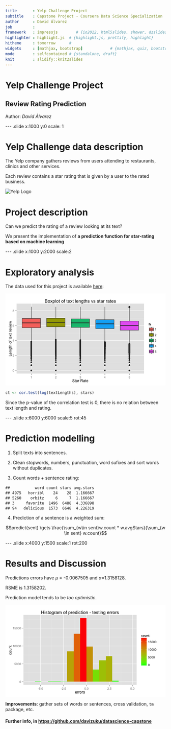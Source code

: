 ```yaml
---
title       : Yelp Challenge Project
subtitle    : Capstone Project - Coursera Data Science Specialization
author      : David Álvarez
job         : 
framework   : impressjs        # {io2012, html5slides, shower, dzslides, ...}
highlighter : highlight.js  # {highlight.js, prettify, highlight}
hitheme     : tomorrow      # 
widgets     : [mathjax, bootstrap]            # {mathjax, quiz, bootstrap}
mode        : selfcontained # {standalone, draft}
knit        : slidify::knit2slides
--- 
```

# Yelp Challenge Project
## Review Rating Prediction
Author: *David Álvarez*



--- .slide x:1000 y:0 scale: 1

# Yelp Challenge data description

The Yelp company gathers reviews from users attending to restaurants, clinics and other services.

Each review contains a star rating that is given by a user to the rated business.

![Yelp Logo](assets/yelp-logo.jpg)

# Project description

Can we predict the rating of a review looking at its text?

We present the implementation of **a prediction function for star-rating based on machine learning**

--- .slide x:1000 y:2000 scale:2
# Exploratory analysis

The data used for this project is available [here](https://d396qusza40orc.cloudfront.net/dsscapstone/dataset/yelp_dataset_challenge_academic_dataset.zip):











<img src="assets/fig/text_length-vs-star_rating-1.png" title="plot of chunk text_length-vs-star_rating" alt="plot of chunk text_length-vs-star_rating" style="display: block; margin: auto;" />


```r
ct <- cor.test(log(textLengths), stars)
```

Since the p-value of the correlation test is 0, there is no relation between text length and rating. 

--- .slide x:6000 y:6000 scale:5 rot:45
# Prediction modelling

1) Split texts into sentences.  

2) Clean stopwords, numbers, punctuation, word sufixes and sort words without duplicates.  
3) Count words + sentence rating:  




```
##           word count stars avg.stars
## 4975   horribl    24    28  1.166667
## 5260    orbitz     6     7  1.166667
## 3     favorite  1496  6488  4.336898
## 94   delicious  1573  6648  4.226319
```

4) Prediction of a sentence is a weighted sum: 

$$predict(sent) \gets \frac{\sum_{w\in sent}w.count * w.avgStars}{\sum_{w \in sent} w.count}$$

--- .slide x:4000 y:1500 scale:1 rot:200
# Results and Discussion











Predictions errors have $\mu$ = -0.0067505 and $\sigma$=1.3158128. 

RSME is 1.3158202. 

Prediction model tends to be *too optimistic*.

<img src="assets/fig/error_histogram-1.png" title="plot of chunk error_histogram" alt="plot of chunk error_histogram" style="display: block; margin: auto;" />

**Improvements**: gather sets of words or sentences, cross validation, `tm` package, etc.

#### Further info, in https://github.com/davizuku/datascience-capstone
